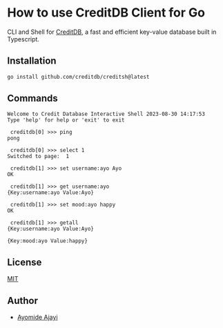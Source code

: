 # How to use CreditDB Client for Go

CLI and Shell for [CreditDB](https://github.com/creditdb), a fast and efficient key-value database built in Typescript.


## Installation

```sh
go install github.com/creditdb/creditsh@latest
```
## Commands

```creditsh
Welcome to Credit Database Interactive Shell 2023-08-30 14:17:53
Type 'help' for help or 'exit' to exit

 creditdb[0] >>> ping
pong

 creditdb[0] >>> select 1
Switched to page:  1

 creditdb[1] >>> set username:ayo Ayo
OK

 creditdb[1] >>> get username:ayo
{Key:username:ayo Value:Ayo}

 creditdb[1] >>> set mood:ayo happy
OK

 creditdb[1] >>> getall
{Key:username:ayo Value:Ayo}

{Key:mood:ayo Value:happy}

```


## License

[MIT](LICENSE)


##  Author
-   [Ayomide Ajayi](https://github.com/ayo-ajayi)